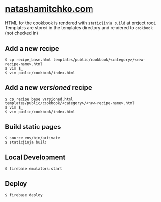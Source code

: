 # [natashamitchko.com](https://natashamitchko.com/)

HTML for the cookbook is rendered with `staticjinja build` at project root.
Templates are stored in the templates directory and rendered to `cookbook` (not checked in)

## Add a new recipe
```console
$ cp recipe_base.html templates/public/cookbook/<category>/<new-recipe-name>.html
$ vim $_
$ vim public/cookbook/index.html
```

## Add a new *versioned* recipe
```console
$ cp recipe_base_versioned.html templates/public/cookbook/<category>/<new-recipe-name>.html
$ vim $_
$ vim public/cookbook/index.html
```

## Build static pages
``` console
$ source env/bin/activate
$ staticjinja build
```

## Local Development
```console
$ firebase emulators:start
```

## Deploy
```console
$ firebase deploy
```